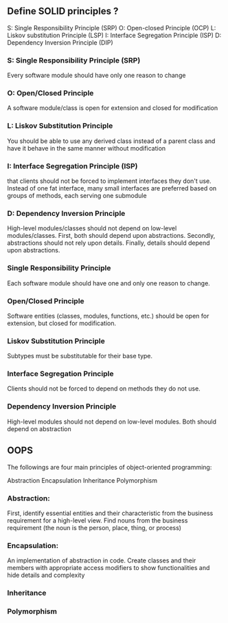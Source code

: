 ## Define SOLID principles ?

S: Single Responsibility Principle (SRP)
O: Open-closed Principle (OCP)
L: Liskov substitution Principle (LSP)
I: Interface Segregation Principle (ISP)
D: Dependency Inversion Principle (DIP)

### S: Single Responsibility Principle (SRP)
Every software module should have only one reason to change

### O: Open/Closed Principle
A software module/class is open for extension and closed for modification

### L: Liskov Substitution Principle
You should be able to use any derived class instead of a parent class and have it behave in the same manner without modification

### I: Interface Segregation Principle (ISP)
that clients should not be forced to implement interfaces they don't use. Instead of one fat interface, many small interfaces are preferred based on groups of methods, each serving one submodule

### D: Dependency Inversion Principle
High-level modules/classes should not depend on low-level modules/classes. First, both should depend upon abstractions. Secondly, abstractions should not rely upon details. Finally, details should depend upon abstractions.


### Single Responsibility Principle
Each software module should have one and only one reason to change.

### Open/Closed Principle
Software entities (classes, modules, functions, etc.) should be open for extension, but closed for modification.

### Liskov Substitution Principle
Subtypes must be substitutable for their base type.

### Interface Segregation Principle
Clients should not be forced to depend on methods they do not use.

### Dependency Inversion Principle
High-level modules should not depend on low-level modules. Both should depend on abstraction


## OOPS

The followings are four main principles of object-oriented programming:

Abstraction
Encapsulation
Inheritance
Polymorphism

### Abstraction: 
First, identify essential entities and their characteristic from the business requirement for a high-level view.
Find nouns from the business requirement (the noun is the person, place, thing, or process)

### Encapsulation: 
An implementation of abstraction in code. Create classes and their members with appropriate access modifiers to show functionalities and hide details and complexity

### Inheritance

### Polymorphism
